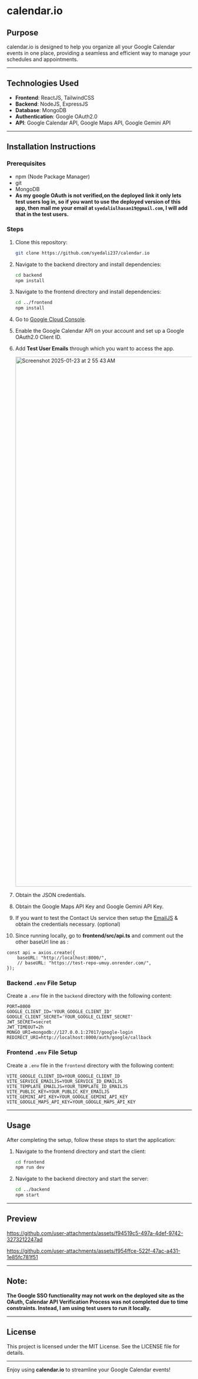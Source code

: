 # calendar.io

## Purpose
calendar.io is designed to help you organize all your Google Calendar events in one place, providing a seamless and efficient way to manage your schedules and appointments.

---

## Technologies Used
- **Frontend**: ReactJS, TailwindCSS
- **Backend**: NodeJS, ExpressJS
- **Database**: MongoDB
- **Authentication**: Google OAuth2.0
- **API**: Google Calendar API, Google Maps API, Google Gemini API

---

## Installation Instructions

### Prerequisites
- npm (Node Package Manager)
- git
- MongoDB
- **As my google OAuth is not verified,on the deployed link it only lets test users log in, so if you want to use the deployed version of this app, then mail me your email at `syedaliulhasan19@gmail.com`, I will add that in the test users.**

### Steps
1. Clone this repository:
   ```bash
   git clone https://github.com/syedali237/calendar.io
   ```
2. Navigate to the backend directory and install dependencies:
   ```bash
   cd backend
   npm install
   ```
3. Navigate to the frontend directory and install dependencies:
   ```bash
   cd ../frontend
   npm install
   ```
4. Go to [Google Cloud Console](https://console.cloud.google.com/welcome?_gl=1*8elhwk*_up*MQ..&gclid=Cj0KCQiA7se8BhCAARIsAKnF3rxRruLlIj-zVcINt4KZKtZdwcguPILFjrVRJ7D1nqUXbZR7cJGaNNMaAl0wEALw_wcB&gclsrc=aw.ds&project=secret-410621).
5. Enable the Google Calendar API on your account and set up a Google OAuth2.0 Client ID.
6. Add **Test User Emails** through which you want to access the app.



   <img width="1437" alt="Screenshot 2025-01-23 at 2 55 43 AM" src="https://github.com/user-attachments/assets/3c8f63d4-ce78-49a7-a007-d3b53816f1ff" />
   

7. Obtain the JSON credentials.
8. Obtain the Google Maps API Key and Google Gemini API Key.
9. If you want to test the Contact Us service then setup the [EmailJS](https://www.emailjs.com/) & obtain the credentials necessary. (optional)
10. Since running locally, go to **frontend/src/api.ts** and comment out the other baseUrl line as :
```
const api = axios.create({
    baseURL: "http://localhost:8000/",
    // baseURL: "https://test-repo-umuy.onrender.com/",
});
```


### Backend `.env` File Setup
Create a `.env` file in the `backend` directory with the following content:
```
PORT=8000
GOOGLE_CLIENT_ID='YOUR_GOOGLE_CLIENT_ID'
GOOGLE_CLIENT_SECRET='YOUR_GOOGLE_CLIENT_SECRET'
JWT_SECRET=secret
JWT_TIMEOUT=2h
MONGO_URI=mongodb://127.0.0.1:27017/google-login
REDIRECT_URI=http://localhost:8000/auth/google/callback
```

### Frontend `.env` File Setup
Create a `.env` file in the `frontend` directory with the following content:
```
VITE_GOOGLE_CLIENT_ID=YOUR_GOOGLE_CLIENT_ID
VITE_SERVICE_EMAILJS=YOUR_SERVICE_ID_EMAILJS
VITE_TEMPLATE_EMAILJS=YOUR_TEMPLATE_ID_EMAILJS
VITE_PUBLIC_KEY=YOUR_PUBLIC_KEY_EMAILJS
VITE_GEMINI_API_KEY=YOUR_GOOGLE_GEMINI_API_KEY
VITE_GOOGLE_MAPS_API_KEY=YOUR_GOOGLE_MAPS_API_KEY
```

---

## Usage
After completing the setup, follow these steps to start the application:

1. Navigate to the frontend directory and start the client:
   ```bash
   cd frontend
   npm run dev
   ```
2. Navigate to the backend directory and start the server:
   ```bash
   cd ../backend
   npm start
   ```

---

## Preview


https://github.com/user-attachments/assets/f94519c5-497a-4def-9742-3273212247ad


https://github.com/user-attachments/assets/f954ffce-522f-47ac-a431-1e85fc781f51



---

## Note:
**The Google SSO functionality may not work on the deployed site as the OAuth, Calendar API Verification Process was not completed due to time constraints. Instead, I am using test users to run it locally.**

---

## License
This project is licensed under the MIT License. See the LICENSE file for details.

---

Enjoy using **calendar.io** to streamline your Google Calendar events!

